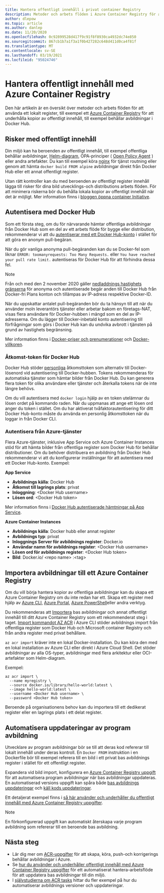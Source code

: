 ```yaml
---
title: Hantera offentligt innehåll i privat container Registry
description: Metoder och arbets flöden i Azure Container Registry för att hantera beroenden i offentliga avbildningar från Docker Hub och annat offentligt innehåll
author: dlepow
ms.topic: article
ms.author: danlep
ms.date: 11/20/2020
ms.openlocfilehash: 0c92899528d417f9c91f8f8930ca4932dc74e850
ms.sourcegitcommit: 867cb1b7a1f3a1f0b427282c648d411d0ca4f81f
ms.translationtype: MT
ms.contentlocale: sv-SE
ms.lasthandoff: 03/19/2021
ms.locfileid: "95024746"
---
```

# <a name="manage-public-content-with-azure-container-registry"></a>Hantera offentligt innehåll med Azure Container Registry

Den här artikeln är en översikt över metoder och arbets flöden för att använda ett lokalt register, till exempel ett [Azure Container Registry](container-registry-intro.md) för att underhålla kopior av offentligt innehåll, till exempel behållar avbildningar i Docker Hub. 


## <a name="risks-with-public-content"></a>Risker med offentligt innehåll

Din miljö kan ha beroenden av offentligt innehåll, till exempel offentliga behållar avbildningar, [Helm-diagram](https://helm.sh/), OPA-principer ( [Open Policy Agent](https://www.openpolicyagent.org/) ) eller andra artefakter. Du kan till exempel köra [nginx](https://hub.docker.com/_/nginx) för tjänst routning eller genom att hämta `docker build FROM alpine` avbildningar direkt från Docker Hub eller ett annat offentligt register. 

Utan rätt kontroller kan du med beroenden av offentligt register innehåll lägga till risker för dina bild utvecklings-och distributions arbets flöden. För att minimera riskerna bör du behålla lokala kopior av offentligt innehåll när det är möjligt. Mer information finns i [bloggen öppna container Initiative](https://opencontainers.org/posts/blog/2020-10-30-consuming-public-content/). 

## <a name="authenticate-with-docker-hub"></a>Autentisera med Docker Hub

Som ett första steg, om du för närvarande hämtar offentliga avbildningar från Docker Hub som en del av ett arbets flöde för bygge eller distribution, rekommenderar vi att du [autentiserar med ett Docker Hub-konto](https://docs.docker.com/docker-hub/download-rate-limit/#how-do-i-authenticate-pull-requests) i stället för att göra en anonym pull-begäran.

När du gör vanliga anonyma pull-begäranden kan du se Docker-fel som liknar `ERROR: toomanyrequests: Too Many Requests.` eller `You have reached your pull rate limit.` autentiseras för Docker Hub för att förhindra dessa fel.

> [!NOTE]
> Från och med den 2 november 2020 gäller [nedladdnings hastighets gränserna](https://docs.docker.com/docker-hub/download-rate-limit) för anonyma och autentiserade begär anden till Docker Hub från Docker-fri Plans konton och tillämpas av IP-adress respektive Docker-ID. 
>
> När du uppskattar antalet pull-begäranden bör du ta hänsyn till att när du använder moln leverantörs tjänster eller arbetar bakom en företags-NAT, visas flera användare för Docker-hubben i mängd som en del av IP-adresserna. Om du lägger till Docker-inbetald konto autentisering till förfrågningar som görs i Docker Hub kan du undvika avbrott i tjänsten på grund av hastighets begränsning.
>
> Mer information finns i [Docker-priser och prenumerationer](https://www.docker.com/pricing) och [Docker-villkoren](https://www.docker.com/legal/docker-terms-service).

### <a name="docker-hub-access-token"></a>Åtkomst-token för Docker Hub

Docker Hub stöder [personliga](https://docs.docker.com/docker-hub/access-tokens/) åtkomsttoken som alternativ till Docker-lösenord vid autentisering till Docker-hubben. Tokens rekommenderas för automatiska tjänster som hämtar bilder från Docker Hub. Du kan generera flera token för olika användare eller tjänster och återkalla tokens när de inte längre behövs.

Om du vill autentisera med `docker login` hjälp av en token utelämnar du lösen ordet på kommando raden. När du uppmanas att ange ett lösen ord anger du token i stället. Om du har aktiverat tvåfaktorautentisering för ditt Docker Hub-konto måste du använda en personlig åtkomsttoken när du loggar in från Docker CLI.

### <a name="authenticate-from-azure-services"></a>Autentisera från Azure-tjänster

Flera Azure-tjänster, inklusive App Service och Azure Container Instances stöd för att hämta bilder från offentliga register som Docker Hub för behållar distributioner. Om du behöver distribuera en avbildning från Docker Hub rekommenderar vi att du konfigurerar inställningar för att autentisera med ett Docker Hub-konto. Exempel:

**App Service**

* **Avbildnings källa**: Docker Hub
* **Åtkomst till lagrings plats**: privat
* **Inloggning**: \<Docker Hub username>
* **Lösen ord**: \<Docker Hub token>

Mer information finns i [Docker Hub autentiserade hämtningar på App Service](https://azure.github.io/AppService/2020/10/15/Docker-Hub-authenticated-pulls-on-App-Service.html).

**Azure Container Instances**

* **Avbildnings källa**: Docker hubb eller annat register
* **Avbildnings typ**: privat
* **Inloggnings Server för avbildnings register**: Docker.io
* **Användar namn för avbildnings register**: \<Docker Hub username>
* **Lösen ord för avbildnings register**: \<Docker Hub token>
* **Bild**: Docker.io/ \<repo name\> :\<tag>

## <a name="import-images-to-an-azure-container-registry"></a>Importera avbildningar till ett Azure Container Registry
 
Om du vill börja hantera kopior av offentliga avbildningar kan du skapa ett Azure Container Registry om du inte redan har ett. Skapa ett register med hjälp av [Azure CLI](container-registry-get-started-azure-cli.md), [Azure Portal](container-registry-get-started-portal.md), [Azure PowerShell](container-registry-get-started-powershell.md)eller andra verktyg. 

Du rekommenderas att [Importera](container-registry-import-images.md) bas avbildningar och annat offentligt innehåll till ditt Azure Container Registry som ett rekommenderat steg i taget. [Import kommandot AZ ACR](/cli/azure/acr#az_acr_import) i Azure CLI stöder avbildnings import från offentliga register som Docker Hub och Microsoft container Registry och från andra register med privat behållare. 

`az acr import` kräver inte en lokal Docker-installation. Du kan köra den med en lokal installation av Azure CLI eller direkt i Azure Cloud Shell. Det stöder avbildningar av alla OS-typer, avbildningar med flera arkitektur eller OCI-artefakter som Helm-diagram.

Exempel:

```azurecli-interactive
az acr import \
  --name myregistry \
  --source docker.io/library/hello-world:latest \
  --image hello-world:latest \
  --username <Docker Hub username> \
  --password <Docker Hub token>
```

Beroende på organisationens behov kan du importera till ett dedikerat register eller en lagrings plats i ett delat register.

## <a name="automate-application-image-updates"></a>Automatisera uppdateringar av program avbildning

Utvecklare av program avbildningar bör se till att deras kod refererar till lokalt innehåll under deras kontroll. En `Docker FROM` instruktion i en Dockerfile bör till exempel referera till en bild i ett privat bas avbildnings register i stället för ett offentligt register. 

Expandera vid bild import, konfigurera en [Azure Container Registry uppgift](container-registry-tasks-overview.md) för att automatisera program avbildningar när bas avbildningar uppdateras. En automatiserad versions uppgift kan spåra både [bas avbildnings uppdateringar](container-registry-tasks-base-images.md) och [käll kods uppdateringar](container-registry-tasks-overview.md#trigger-task-on-source-code-update).

Ett detaljerat exempel finns i [så här använder och underhåller du offentligt innehåll med Azure Container Registry uppgifter](tasks-consume-public-content.md). 

> [!NOTE]
> En förkonfigurerad uppgift kan automatiskt återskapa varje program avbildning som refererar till en beroende bas avbildning. 
 
## <a name="next-steps"></a>Nästa steg
 
* Lär dig mer om [ACR-uppgifter](container-registry-tasks-overview.md) för att skapa, köra, push-och korrigerings behållar avbildningar i Azure.
* Se [hur du använder och underhåller offentligt innehåll med Azure Container Registry uppgifter](tasks-consume-public-content.md) för ett automatiserat hantera-arbetsflöde för att uppdatera bas avbildningar till din miljö. 
* I [självstudierna om ACR tasks](container-registry-tutorial-quick-task.md) hittar du fler exempel på hur du automatiserar avbildnings versioner och uppdateringar.
